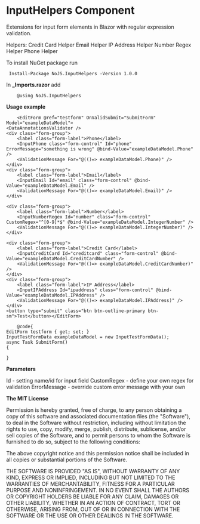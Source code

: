 # InputHelpers Component
Extensions for input form elements in Blazor with regular expression validation.

Helpers:
Credit Card Helper
Email Helper
IP Address Helper
Number Regex Helper
Phone Helper


To install NuGet package run

     Install-Package NoJS.InputHelpers -Version 1.0.0

In **_Imports.razor** add
 
        @using NoJS.InputHelpers





 **Usage example**
 
        <EditForm @ref="testform" OnValidSubmit="SubmitForm" Model="exampleDataModel">
    <DataAnnotationsValidator />
    <div class="form-group">
        <label class="form-label">Phone</label>
        <InputPhone class="form-control" Id="phone" ErrorMessage="something is wrong" @bind-Value="exampleDataModel.Phone" />
        <ValidationMessage For="@(()=> exampleDataModel.Phone)" />
    </div>
    <div class="form-group">
        <label class="form-label">Email</label>
        <InputEmail Id="email" class="form-control" @bind-Value="exampleDataModel.Email" />
        <ValidationMessage For="@(()=> exampleDataModel.Email)" />
    </div>

    <div class="form-group">
        <label class="form-label">Number</label>
        <InputNumberRegex Id="number" class="form-control" CustomRegex="^[0-9]*$" @bind-Value="exampleDataModel.IntegerNumber" />
        <ValidationMessage For="@(()=> exampleDataModel.IntegerNumber)" />
    </div>

    <div class="form-group">
        <label class="form-label">Credit Card</label>
        <InputCreditCard Id="creditcard" class="form-control" @bind-Value="exampleDataModel.CreditCardNumber" />
        <ValidationMessage For="@(()=> exampleDataModel.CreditCardNumber)" />
    </div>
    <div class="form-group">
        <label class="form-label">IP Address</label>
        <InputIPAddress Id="ipaddress" class="form-control" @bind-Value="exampleDataModel.IPAddress" />
        <ValidationMessage For="@(()=> exampleDataModel.IPAddress)" />
    </div>
    <button type="submit" class="btn btn-outline-primary btn-sm">Test</button></EditForm>

        @code{
    EditForm testform { get; set; }
    InputTestFormData exampleDataModel = new InputTestFormData();
    async Task SubmitForm()
    {

    }

 **Parameters**


Id - setting name/id for input field
CustomRegex - define your own regex for validation
ErrorMessage - override custom error message with your own




 **The MIT License**


Permission is hereby granted, free of charge, to any person obtaining a copy
of this software and associated documentation files (the "Software"), to deal
in the Software without restriction, including without limitation the rights
to use, copy, modify, merge, publish, distribute, sublicense, and/or sell
copies of the Software, and to permit persons to whom the Software is
furnished to do so, subject to the following conditions:

The above copyright notice and this permission notice shall be included in
all copies or substantial portions of the Software.

THE SOFTWARE IS PROVIDED "AS IS", WITHOUT WARRANTY OF ANY KIND, EXPRESS OR
IMPLIED, INCLUDING BUT NOT LIMITED TO THE WARRANTIES OF MERCHANTABILITY,
FITNESS FOR A PARTICULAR PURPOSE AND NONINFRINGEMENT. IN NO EVENT SHALL THE
AUTHORS OR COPYRIGHT HOLDERS BE LIABLE FOR ANY CLAIM, DAMAGES OR OTHER
LIABILITY, WHETHER IN AN ACTION OF CONTRACT, TORT OR OTHERWISE, ARISING FROM,
OUT OF OR IN CONNECTION WITH THE SOFTWARE OR THE USE OR OTHER DEALINGS IN
THE SOFTWARE.